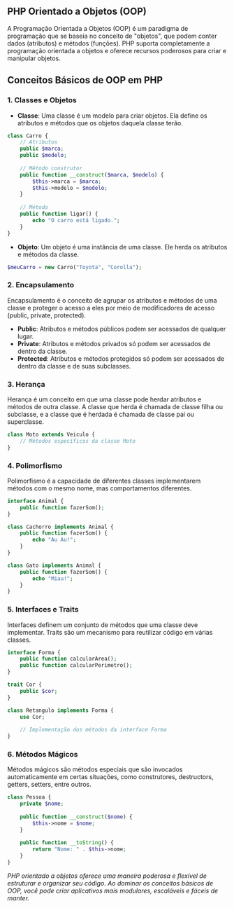 ## PHP Orientado a Objetos (OOP)

A Programação Orientada a Objetos (OOP) é um paradigma de programação que se baseia no conceito de "objetos", que podem conter dados (atributos) e métodos (funções). PHP suporta completamente a programação orientada a objetos e oferece recursos poderosos para criar e manipular objetos.



## Conceitos Básicos de OOP em PHP



### 1. Classes e Objetos

- **Classe**: Uma classe é um modelo para criar objetos. Ela define os atributos e métodos que os objetos daquela classe terão.

```php
class Carro {
    // Atributos
    public $marca;
    public $modelo;
    
    // Método construtor
    public function __construct($marca, $modelo) {
        $this->marca = $marca;
        $this->modelo = $modelo;
    }
    
    // Método
    public function ligar() {
        echo "O carro está ligado.";
    }
}
```

- **Objeto**: Um objeto é uma instância de uma classe. Ele herda os atributos e métodos da classe.

```php
$meuCarro = new Carro("Toyota", "Corolla");
```

### 2. Encapsulamento

Encapsulamento é o conceito de agrupar os atributos e métodos de uma classe e proteger o acesso a eles por meio de modificadores de acesso (public, private, protected).

- **Public**: Atributos e métodos públicos podem ser acessados de qualquer lugar.
- **Private**: Atributos e métodos privados só podem ser acessados de dentro da classe.
- **Protected**: Atributos e métodos protegidos só podem ser acessados de dentro da classe e de suas subclasses.

### 3. Herança

Herança é um conceito em que uma classe pode herdar atributos e métodos de outra classe. A classe que herda é chamada de classe filha ou subclasse, e a classe que é herdada é chamada de classe pai ou superclasse.

```php
class Moto extends Veiculo {
    // Métodos específicos da classe Moto
}
```

### 4. Polimorfismo

Polimorfismo é a capacidade de diferentes classes implementarem métodos com o mesmo nome, mas comportamentos diferentes.

```php
interface Animal {
    public function fazerSom();
}

class Cachorro implements Animal {
    public function fazerSom() {
        echo "Au Au!";
    }
}

class Gato implements Animal {
    public function fazerSom() {
        echo "Miau!";
    }
}
```

### 5. Interfaces e Traits

Interfaces definem um conjunto de métodos que uma classe deve implementar. Traits são um mecanismo para reutilizar código em várias classes.

```php
interface Forma {
    public function calcularArea();
    public function calcularPerimetro();
}

trait Cor {
    public $cor;
}

class Retangulo implements Forma {
    use Cor;
    
    // Implementação dos métodos da interface Forma
}
```

### 6. Métodos Mágicos

Métodos mágicos são métodos especiais que são invocados automaticamente em certas situações, como construtores, destructors, getters, setters, entre outros.

```php
class Pessoa {
    private $nome;
    
    public function __construct($nome) {
        $this->nome = $nome;
    }
    
    public function __toString() {
        return "Nome: " . $this->nome;
    }
}
```

*PHP orientado a objetos oferece uma maneira poderosa e flexível de estruturar e organizar seu código. Ao dominar os conceitos básicos de OOP, você pode criar aplicativos mais modulares, escaláveis e fáceis de manter.*